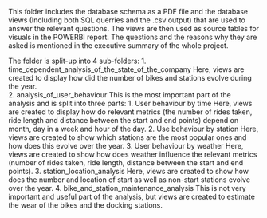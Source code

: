 This folder includes the database schema as a PDF file and the database views (Including both SQL querries and the .csv output) that are used to answer the relevant questions. The views are then used as source tables for visuals in the POWERBI report. 
The questions and the reasons why they are asked is mentioned in the executive summary of the whole project. 

The folder is split-up into 4 sub-folders: 
    1. time_dependent_analysis_of_the_state_of_the_company
        Here, views are created to display how did the number of bikes and stations evolve during the year.  
    2. analysis_of_user_behaviour
        This is the most important part of the analysis and is split into three parts: 
        1. User behaviour by time
            Here, views are created to display how do relevant metrics (the number of rides taken, ride length and distance between the start and end points) depend on month, day in a week and hour of the day.
        2. Use behaviour by station
            Here, views are created to show which stations are the most popular ones and how does this evolve over the year. 
        3. User behaviour by weather
            Here, views are created to show how does weather influence the relevant metrics (number of rides taken, ride length, distance between the start and end points).
    3. station_location_analysis
        Here, views are created to show how does the number and location of start as well as non-start stations evolve over the year. 
    4. bike_and_station_maintenance_analysis
        This is not very important and useful part of the analysis, but views are created to estimate the wear of the bikes and the docking stations.  